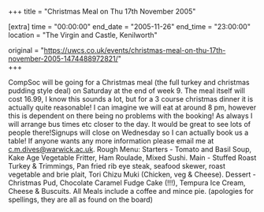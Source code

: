 +++
title = "Christmas Meal on Thu 17th November 2005"

[extra]
time = "00:00:00"
end_date = "2005-11-26"
end_time = "23:00:00"
location = "The Virgin and Castle, Kenilworth"

original = "https://uwcs.co.uk/events/christmas-meal-on-thu-17th-november-2005-1474488972821/"    
+++

CompSoc will be going for a Christmas meal (the full turkey and christmas pudding style deal) on Saturday at the end of week 9. The meal itself will cost 16.99, I know this sounds a lot, but for a 3 course christmas dinner it is actually quite reasonable\! I can imagine we will eat at around 8 pm, however this is dependent on there being no problems with the booking\! As always I will arrange bus times etc closer to the day. It would be great to see lots of people there\!Signups will close on Wednesday so I can actually book us a table\! If anyone wants any more information please email me at c.m.dives@warwick.ac.uk. Rough Menu: Starters - Tomato and Basil Soup, Kake Age Vegetable Fritter, Ham Roulade, Mixed Sushi. Main - Stuffed Roast Turkey & Trimmings, Pan fried rib eye steak, seafood skewer, roast vegetable and brie plait, Tori Chizu Muki (Chicken, veg & Cheese). Dessert - Christmas Pud, Chocolate Caramel Fudge Cake (\!\!\!), Tempura Ice Cream, Cheese & Buscuits. All Meals include a coffee and mince pie. (apologies for spellings, they are all as found on the board)

